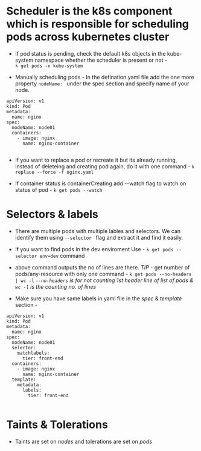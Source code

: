 # Scheduler is the k8s component which is responsible for scheduling pods across kubernetes cluster

- If pod status is pending, check the default k8s objects in the kube-system namespace whether the scheduler is present or not -  
`k get pods -n kube-system`

- Manually scheduling pods - 
In the defination.yaml file add the one more property `nodeName: ` under the spec section and specify name of your node.
```
apiVersion: v1
kind: Pod
metadata:
  name: nginx 
spec:
  nodeName: node01
  containers:
    - image: nginx
      name: nginx-container
  
```

- If you want to replace a pod or recreate it but its already running, instead of deleteing and creating pod again, do it with one command - 
`k replace --force -f nginx.yaml`

- If container status is containerCreating add --watch flag to watch on status of pod - `k get pods --watch`


# Selectors & labels 

- There are multiple pods with multiple lables and selectors. We can identify them using `--selector ` flag and extract it and find it easily.

- If you want to find pods in the dev enviroment Use - `k get pods --selector env=dev` command

- above command outputs the no of lines are there. _TIP_ - get number of pods/any-resource with only one command - `k get pods --no-headers | wc -l`
*`--no-headers` is for not counting 1st header line of list of pods & `wc -l` is the counting no. of lines*

- Make sure you have same labels in yaml file in the _spec_ & _template_ section - 

```
apiVersion: v1
kind: Pod
metadata:
  name: nginx 
spec:
  nodeName: node01
  selector:
    matchlabels:
      tier: front-end
  containers:
    - image: nginx
      name: nginx-container
  template:
    metadata:
      labels:
        tier: front-end
  
```

# Taints & Tolerations
- Taints are set on _nodes_ and tolerations are set on _pods_
